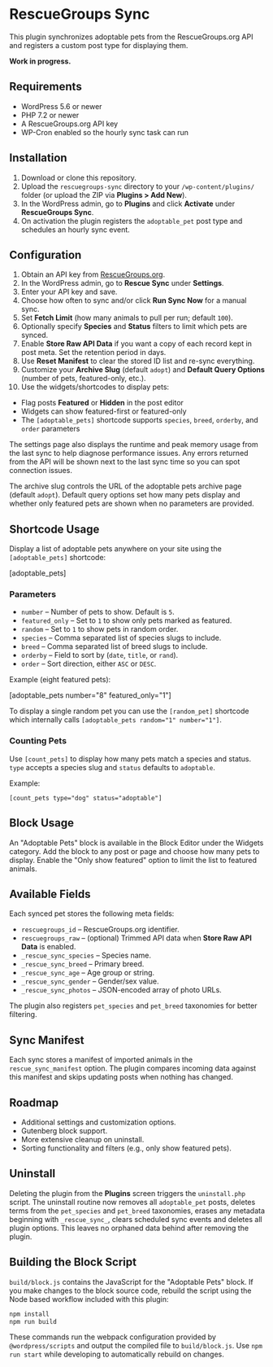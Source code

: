 # RescueGroups Sync

This plugin synchronizes adoptable pets from the RescueGroups.org API and registers a custom post type for displaying them.

**Work in progress.**

## Requirements

- WordPress 5.6 or newer
- PHP 7.2 or newer
- A RescueGroups.org API key
- WP-Cron enabled so the hourly sync task can run

## Installation

1. Download or clone this repository.  
2. Upload the `rescuegroups-sync` directory to your `/wp-content/plugins/` folder (or upload the ZIP via **Plugins > Add New**).  
3. In the WordPress admin, go to **Plugins** and click **Activate** under **RescueGroups Sync**.  
4. On activation the plugin registers the `adoptable_pet` post type and schedules an hourly sync event.

## Configuration

1. Obtain an API key from [RescueGroups.org](https://rescuegroups.org/).  
2. In the WordPress admin, go to **Rescue Sync** under **Settings**.  
3. Enter your API key and save.  
4. Choose how often to sync and/or click **Run Sync Now** for a manual sync.  
5. Set **Fetch Limit** (how many animals to pull per run; default `100`).  
6. Optionally specify **Species** and **Status** filters to limit which pets are synced.  
7. Enable **Store Raw API Data** if you want a copy of each record kept in post meta. Set the retention period in days.  
8. Use **Reset Manifest** to clear the stored ID list and re-sync everything.  
9. Customize your **Archive Slug** (default `adopt`) and **Default Query Options** (number of pets, featured-only, etc.).  
10. Use the widgets/shortcodes to display pets:  
   - Flag posts **Featured** or **Hidden** in the post editor  
   - Widgets can show featured-first or featured-only
   - The `[adoptable_pets]` shortcode supports `species`, `breed`, `orderby`, and `order` parameters

The settings page also displays the runtime and peak memory usage from the last sync to help diagnose performance issues. Any errors returned from the API will be shown next to the last sync time so you can spot connection issues.

The archive slug controls the URL of the adoptable pets archive page (default `adopt`).
Default query options set how many pets display and whether only featured pets are shown when no parameters are provided.

## Shortcode Usage

Display a list of adoptable pets anywhere on your site using the `[adoptable_pets]` shortcode:

[adoptable_pets]

### Parameters

- `number` – Number of pets to show. Default is `5`.
- `featured_only` – Set to `1` to show only pets marked as featured.
- `random` – Set to `1` to show pets in random order.
- `species` – Comma separated list of species slugs to include.
- `breed` – Comma separated list of breed slugs to include.
- `orderby` – Field to sort by (`date`, `title`, or `rand`).
- `order` – Sort direction, either `ASC` or `DESC`.

Example (eight featured pets):

[adoptable_pets number="8" featured_only="1"]

To display a single random pet you can use the `[random_pet]` shortcode which internally calls `[adoptable_pets random="1" number="1"]`.

### Counting Pets

Use `[count_pets]` to display how many pets match a species and status.
`type` accepts a species slug and `status` defaults to `adoptable`.

Example:

```
[count_pets type="dog" status="adoptable"]
```

## Block Usage

An "Adoptable Pets" block is available in the Block Editor under the Widgets category.
Add the block to any post or page and choose how many pets to display. Enable the
"Only show featured" option to limit the list to featured animals.

## Available Fields

Each synced pet stores the following meta fields:

- `rescuegroups_id` – RescueGroups.org identifier.
- `rescuegroups_raw` – (optional) Trimmed API data when **Store Raw API Data** is enabled.
- `_rescue_sync_species` – Species name.
- `_rescue_sync_breed` – Primary breed.  
- `_rescue_sync_age` – Age group or string.  
- `_rescue_sync_gender` – Gender/sex value.  
- `_rescue_sync_photos` – JSON-encoded array of photo URLs.

The plugin also registers `pet_species` and `pet_breed` taxonomies for better filtering.

## Sync Manifest

Each sync stores a manifest of imported animals in the `rescue_sync_manifest` option. The plugin compares incoming data against this manifest and skips updating posts when nothing has changed.

## Roadmap

- Additional settings and customization options.  
- Gutenberg block support.  
- More extensive cleanup on uninstall.
- Sorting functionality and filters (e.g., only show featured pets).

## Uninstall

Deleting the plugin from the **Plugins** screen triggers the `uninstall.php` script.
The uninstall routine now removes all `adoptable_pet` posts, deletes terms from
the `pet_species` and `pet_breed` taxonomies, erases any metadata beginning with
`_rescue_sync_`, clears scheduled sync events and deletes all plugin options.
This leaves no orphaned data behind after removing the plugin.

## Building the Block Script

`build/block.js` contains the JavaScript for the "Adoptable Pets" block. If you
make changes to the block source code, rebuild the script using the Node based
workflow included with this plugin:

```bash
npm install
npm run build
```

These commands run the webpack configuration provided by
`@wordpress/scripts` and output the compiled file to `build/block.js`.
Use `npm run start` while developing to automatically rebuild on changes.
